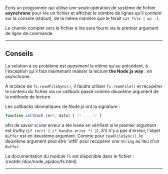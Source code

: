 Écris un programme qui utilise une seule opération de système de fichier **asynchrone** pour lire un fichier et afficher le nombre de lignes qu'il contient sur la console (stdout), de la même manière que le ferait `cat file | wc -l`.

Le chemin complet vers le fichier à lire sera fourni via le premier argument de ligne de commande.

----------------------------------------------------------------------
## Conseils

La solution à ce problème est *quasiment* la même qu'au précédent, à l'exception qu'il faut maintenant réaliser la lecture **the Node.js way** : en asynchrone.

À la place de `fs.readFileSync()`, il faudra utiliser `fs.readFile()` et récupérer le contenu du fichier via un callback passé comme deuxième argument de la méthode de lecture.

Les callbacks idiomatiques de Node.js ont la signature :

```js
function callback (err, data) { /* ... */ }
```

afin de savoir si une erreur a été levée en vérifiant si le premier argument est *truthy* (`if (err) { /* handle error */ }`). S'il n'y a pas d'erreur, l'objet `Buffer` est en deuxième argument. Comme pour `readFileSync()`, le deuxième argument peut être 'utf8' pour récupérer une `String` au lieu d'un `Buffer`.

La documentation du module `fs` est disponible dans le fichier :
  {rootdir:/doc/node_apidoc/fs.html}

----------------------------------------------------------------------
